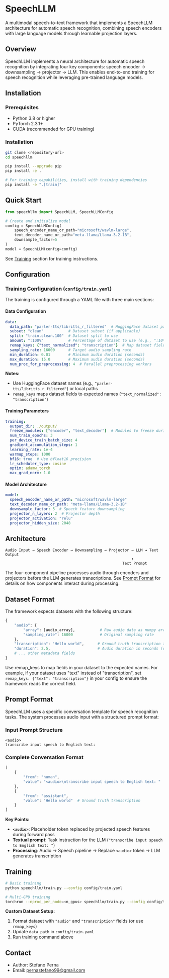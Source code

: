 # SpeechLLM

A multimodal speech-to-text framework that implements a SpeechLLM architecture for automatic speech recognition, combining speech encoders with large language models through learnable projection layers.

## Overview

SpeechLLM implements a neural architecture for automatic speech recognition by integrating four key components: speech encoder → downsampling → projector → LLM. This enables end-to-end training for speech recognition while leveraging pre-trained language models.

## Installation

### Prerequisites

- Python 3.8 or higher
- PyTorch 2.3.1+
- CUDA (recommended for GPU training)

### Installation

```bash
git clone <repository-url>
cd speechllm

pip install --upgrade pip
pip install -e .

# For training capabilities, install with training dependencies
pip install -e ".[train]"
```

## Quick Start

```python
from speechllm import SpeechLLM, SpeechLLMConfig

# Create and initialize model
config = SpeechLLMConfig(
    speech_encoder_name_or_path="microsoft/wavlm-large",
    text_decoder_name_or_path="meta-llama/Llama-3.2-1B",
    downsample_factor=5
)
model = SpeechLLM(config=config)
```

See [Training](#training) section for training instructions.

## Configuration

### Training Configuration (`config/train.yaml`)

The training is configured through a YAML file with three main sections:

#### Data Configuration
```yaml
data:
  data_path: "parler-tts/libritts_r_filtered"  # HuggingFace dataset path or local path
  subset: "clean"           # Dataset subset (if applicable)
  split: "train.clean.100"  # Dataset split to use
  amount: ":100%"           # Percentage of dataset to use (e.g., ":10%", ":1000")
  remap_keys: {"text_normalized": "transcription"}  # Map dataset fields to expected names
  sampling_rate: 16000      # Target audio sampling rate
  min_duration: 0.01        # Minimum audio duration (seconds)
  max_duration: 15.0        # Maximum audio duration (seconds)
  num_proc_for_preprocessing: 4  # Parallel preprocessing workers
```

**Notes:**
- Use HuggingFace dataset names (e.g., `"parler-tts/libritts_r_filtered"`) or local paths
- `remap_keys` maps dataset fields to expected names (`"text_normalized": "transcription"`)

#### Training Parameters
```yaml
training:
  output_dir: ./output/
  freeze_modules: ["encoder", "text_decoder"]  # Modules to freeze during training
  num_train_epochs: 3
  per_device_train_batch_size: 4
  gradient_accumulation_steps: 1
  learning_rate: 1e-4
  warmup_steps: 1000
  bf16: true  # Use bfloat16 precision
  lr_scheduler_type: cosine
  optim: adamw_torch
  max_grad_norm: 1.0
```

#### Model Architecture
```yaml
model:
  speech_encoder_name_or_path: "microsoft/wavlm-large"
  text_decoder_name_or_path: "meta-llama/Llama-3.2-1B"
  downsample_factor: 5  # Speech feature downsampling
  projector_n_layers: 2  # Projector depth
  projector_activation: "relu"
  projector_hidden_size: 2048
```



## Architecture

```
Audio Input → Speech Encoder → Downsampling → Projector → LLM → Text Output
                                                        ↑
                                                    Text Prompt
```

The four-component pipeline processes audio through encoders and projectors before the LLM generates transcriptions. See [Prompt Format](#prompt-format) for details on how components interact during processing.

## Dataset Format

The framework expects datasets with the following structure:

```python
{
    "audio": {
        "array": [audio_array],           # Raw audio data as numpy array or list
        "sampling_rate": 16000            # Original sampling rate
    },
    "transcription": "Hello world",      # Ground truth transcription text
    "duration": 2.5,                     # Audio duration in seconds (optional)
    # ... other metadata fields
}
```

Use remap_keys to map fields in your dataset to the expected names. For example, if your dataset uses "text" instead of "transcription", set `remap_keys: {"text": "transcription"}` in your config to ensure the framework reads the correct field.

## Prompt Format

SpeechLLM uses a specific conversation template for speech recognition tasks. The system processes audio input with a structured prompt format:

### Input Prompt Structure
```
<audio>
transcribe input speech to English text: 
```

### Complete Conversation Format
```python
[
    {
        "from": "human", 
        "value": "<audio>\ntranscribe input speech to English text: "
    },
    {
        "from": "assistant", 
        "value": "Hello world"  # Ground truth transcription
    }
]
```

**Key Points:**
- **`<audio>`**: Placeholder token replaced by projected speech features during forward pass
- **Textual prompt**: Task instruction for the LLM (`"transcribe input speech to English text: "`)
- **Processing**: Audio → Speech pipeline → Replace `<audio>` token → LLM generates transcription

## Training

```bash
# Basic training
python speechllm/train.py --config config/train.yaml

# Multi-GPU training  
torchrun --nproc_per_node=<n_gpus> speechllm/train.py --config config/train.yaml
```

**Custom Dataset Setup:**
1. Format dataset with `"audio"` and `"transcription"` fields (or use `remap_keys`)
2. Update `data_path` in `config/train.yaml` 
3. Run training command above

## Contact

- Author: Stefano Perna
- Email: pernastefano99@gmail.com

